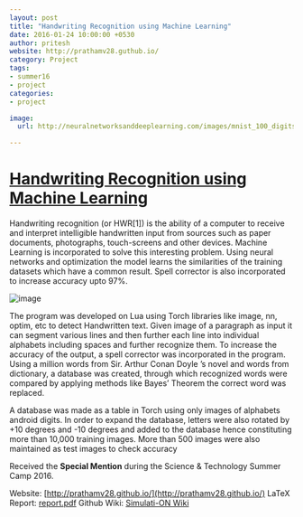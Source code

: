 ```yaml
---
layout: post
title: "Handwriting Recognition using Machine Learning"
date: 2016-01-24 10:00:00 +0530
author: pritesh
website: http://prathamv28.guthub.io/
category: Project
tags:
- summer16
- project
categories:
- project

image:
  url: http://neuralnetworksanddeeplearning.com/images/mnist_100_digits.png

---
```


# [Handwriting Recognition using Machine Learning](http://prathamv28.github.io/)

Handwriting recognition (or HWR[1]) is the ability of a computer to receive and interpret intelligible handwritten input from sources such as paper documents, photographs, touch-screens and other devices. Machine Learning is incorporated to solve this interesting problem. Using neural networks and optimization the model learns the similarities of the training datasets which have a common result. Spell corrector is also incorporated to increase accuracy upto 97%.

![image](http://neuralnetworksanddeeplearning.com/images/tikz12.png)


 The program was developed on Lua using Torch libraries like image, nn, optim, etc to detect Handwritten text. Given image of a paragraph as input it can segment various lines and then further each line into individual alphabets including spaces and further recognize them. To increase the accuracy of the output, a spell corrector was incorporated in the program. Using a million words from Sir. Arthur Conan Doyle ’s novel and words from dictionary, a database was created, through which recognized words were compared by applying methods like Bayes’ Theorem the correct word was replaced.

A database was made as a table in Torch using only images of alphabets android digits. In order to expand the database, letters were also rotated by +10 degrees and -10 degrees and added to the database hence constituting more than 10,000 training images. More than 500 images were also maintained as test images to check accuracy

Received the **Special Mention** during the Science & Technology Summer Camp 2016.

Website: [http://prathamv28.github.io/](http://prathamv28.github.io/)
LaTeX Report: [report.pdf](https://github.com/pritesh1996/Handwriting-Recognition/blob/master/Handwriting%20Recognition%20Report.pdf)
Github Wiki: [Simulati-ON Wiki](https://github.com/pritesh1996/Handwriting-Recognition/blob/master/README.md)

